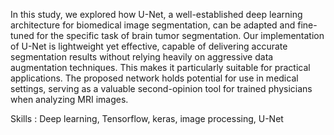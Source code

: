 In this study, we explored how U-Net, a well-established deep learning architecture for biomedical image segmentation, can be adapted and fine-tuned for the specific task of brain tumor segmentation. Our implementation of U-Net is lightweight yet effective, capable of delivering accurate segmentation results without relying heavily on aggressive data augmentation techniques. This makes it particularly suitable for practical applications. The proposed network holds potential for use in medical settings, serving as a valuable second-opinion tool for trained physicians when analyzing MRI images.

Skills : Deep learning, Tensorflow, keras, image processing, U-Net
